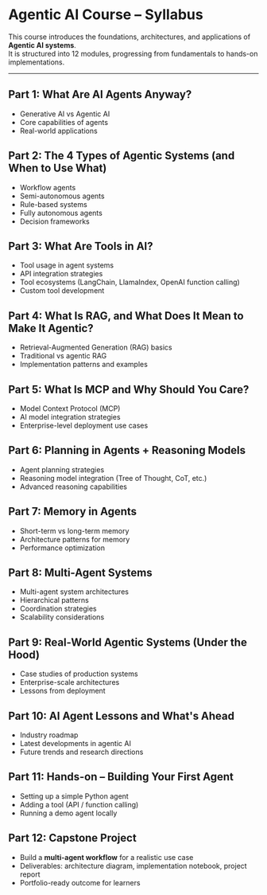 # Agentic AI Course – Syllabus

This course introduces the foundations, architectures, and applications of **Agentic AI systems**.  
It is structured into 12 modules, progressing from fundamentals to hands-on implementations.

---

## Part 1: What Are AI Agents Anyway?
- Generative AI vs Agentic AI  
- Core capabilities of agents  
- Real-world applications  

## Part 2: The 4 Types of Agentic Systems (and When to Use What)
- Workflow agents  
- Semi-autonomous agents  
- Rule-based systems  
- Fully autonomous agents  
- Decision frameworks  

## Part 3: What Are Tools in AI?
- Tool usage in agent systems  
- API integration strategies  
- Tool ecosystems (LangChain, LlamaIndex, OpenAI function calling)  
- Custom tool development  

## Part 4: What Is RAG, and What Does It Mean to Make It Agentic?
- Retrieval-Augmented Generation (RAG) basics  
- Traditional vs agentic RAG  
- Implementation patterns and examples  

## Part 5: What Is MCP and Why Should You Care?
- Model Context Protocol (MCP)  
- AI model integration strategies  
- Enterprise-level deployment use cases  

## Part 6: Planning in Agents + Reasoning Models
- Agent planning strategies  
- Reasoning model integration (Tree of Thought, CoT, etc.)  
- Advanced reasoning capabilities  

## Part 7: Memory in Agents
- Short-term vs long-term memory  
- Architecture patterns for memory  
- Performance optimization  

## Part 8: Multi-Agent Systems
- Multi-agent system architectures  
- Hierarchical patterns  
- Coordination strategies  
- Scalability considerations  

## Part 9: Real-World Agentic Systems (Under the Hood)
- Case studies of production systems  
- Enterprise-scale architectures  
- Lessons from deployment  

## Part 10: AI Agent Lessons and What's Ahead
- Industry roadmap  
- Latest developments in agentic AI  
- Future trends and research directions  

## Part 11: Hands-on – Building Your First Agent
- Setting up a simple Python agent  
- Adding a tool (API / function calling)  
- Running a demo agent locally  

## Part 12: Capstone Project
- Build a **multi-agent workflow** for a realistic use case  
- Deliverables: architecture diagram, implementation notebook, project report  
- Portfolio-ready outcome for learners  

